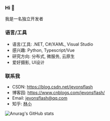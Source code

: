 ### Hi  👋

我是一名独立开发者

### 语言/工具

* 语言/工具: .NET, C#/XAML, Visual Studio
* 感兴趣: Python, Typescript/Vue
* 研究方向: 分布式, 微服务, 云原生
* 爱好摄影, UI设计

### 联系我

* CSDN: https://blog.csdn.net/jevonsflash
* 博客园: https://www.cnblogs.com/jevonsflash/
* Email: jevonsflash@qq.com
* 知乎: [林小](https://www.zhihu.com/people/lin_xiao)

![Anurag's GitHub stats](https://github-readme-stats-eta-ten-65.vercel.app/api?username=jevonsflash)


